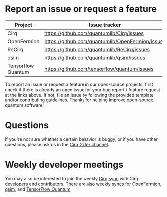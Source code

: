 # Report an issue or request a feature

| Project | Issue tracker | 
|---------|--------------------|
| Cirq | https://github.com/quantumlib/Cirq/issues | 
| OpenFermion | https://github.com/quantumlib/OpenFermion/issues | 
| ReCirq | https://github.com/quantumlib/ReCirq/issues |
| qsim | https://github.com/quantumlib/qsim/issues | 
| Tensorflow Quantum |https://github.com/tensorflow/quantum/issues |

To report an issue or request a feature in our open-source projects, 
first check if there is already an open issue for your bug report / 
feature request at the links above. If not, file an issue by following 
the provided template and/or contributing guidelines. Thanks for helping
improve open-source quantum software!

# Questions

If you're not sure whether a certain behavior is buggy, or if you have other questions,
please ask us in the [Cirq Gitter channel](https://gitter.im/cirqdev). 

# Weekly developer meetings

You may also be interested to join the weekly 
[Cirq sync](https://groups.google.com/g/cirq-dev) with Cirq developers and 
contributors. There are also weekly syncs for 
[OpenFermion](https://groups.google.com/g/openfermion-dev),
[qsim](https://groups.google.com/g/qsim-qsimh-dev), and
[TensorFlow Quantum](https://groups.google.com/g/openfermion-dev).
